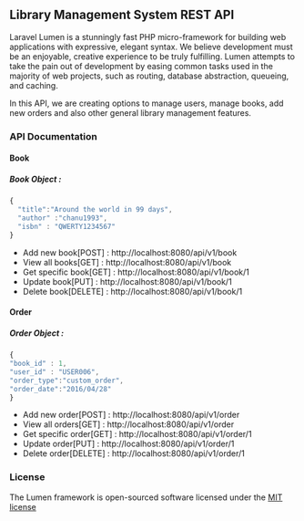 ## Library Management System REST API

Laravel Lumen is a stunningly fast PHP micro-framework for building web applications with expressive, elegant syntax. We believe development must be an enjoyable, creative experience to be truly fulfilling. Lumen attempts to take the pain out of development by easing common tasks used in the majority of web projects, such as routing, database abstraction, queueing, and caching.

In this API, we are creating options to manage users, manage books, add new orders and also other general library management features.

### API Documentation

#### Book

##### Book Object : 
```javascript
{
  "title":"Around the world in 99 days",
  "author" :"chanu1993",
  "isbn" : "QWERTY1234567"
}
```

* Add new book[POST] : http://localhost:8080/api/v1/book
* View all books[GET] : http://localhost:8080/api/v1/book
* Get specific book[GET] : http://localhost:8080/api/v1/book/1
* Update book[PUT] : http://localhost:8080/api/v1/book/1
* Delete book[DELETE] : http://localhost:8080/api/v1/book/1

#### Order

##### Order Object : 
```javascript
{
"book_id" : 1,
"user_id" : "USER006",
"order_type":"custom_order",
"order_date":"2016/04/28"
}
```

* Add new order[POST] : http://localhost:8080/api/v1/order
* View all orders[GET] : http://localhost:8080/api/v1/order
* Get specific order[GET] : http://localhost:8080/api/v1/order/1
* Update order[PUT] : http://localhost:8080/api/v1/order/1
* Delete order[DELETE] : http://localhost:8080/api/v1/order/1

### License

The Lumen framework is open-sourced software licensed under the [MIT license](http://opensource.org/licenses/MIT)
